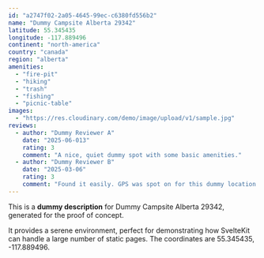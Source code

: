 ```yaml
---
id: "a2747f02-2a05-4645-99ec-c6380fd556b2"
name: "Dummy Campsite Alberta 29342"
latitude: 55.345435
longitude: -117.889496
continent: "north-america"
country: "canada"
region: "alberta"
amenities:
  - "fire-pit"
  - "hiking"
  - "trash"
  - "fishing"
  - "picnic-table"
images:
  - "https://res.cloudinary.com/demo/image/upload/v1/sample.jpg"
reviews:
  - author: "Dummy Reviewer A"
    date: "2025-06-013"
    rating: 3
    comment: "A nice, quiet dummy spot with some basic amenities."
  - author: "Dummy Reviewer B"
    date: "2025-03-06"
    rating: 3
    comment: "Found it easily. GPS was spot on for this dummy location."
---
```


This is a **dummy description** for Dummy Campsite Alberta 29342, generated for the proof of concept.

It provides a serene environment, perfect for demonstrating how SvelteKit can handle a large number of static pages. The coordinates are 55.345435, -117.889496.
